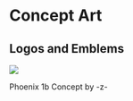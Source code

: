 Concept Art
===========

Logos and Emblems
-----------------

[![](https://gitlab.com/xonotic/xonotic/wikis/assets/images/xonotic_phoenix-1g.png)](assets/images/xonotic_phoenix-1g.svg)

Phoenix 1b Concept by -z-
